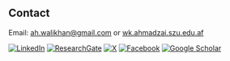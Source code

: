 <!-- Contact Tab Content -->
<div id="contact" class="tab-content">
    <div class="contact-box">
        <h2>Contact</h2>
        <p>Email: <a href="mailto:ah.walikhan@gmail.com">ah.walikhan@gmail.com</a> or <a href="mailto:wk.ahmadzai.szu.edu.af">wk.ahmadzai.szu.edu.af</a></p>
        <!-- Social Media Links -->
        <div class="social-media">
            <a href="https://www.linkedin.com/in/wali-khan-ahmadzai-b179961a2/"><img src="linkedin-icon.png" alt="LinkedIn"></a>
            <a href="https://www.researchgate.net/profile/Wali-Khan-Ahmadzai"><img src="researchgate-icon.png" alt="ResearchGate"></a>
            <a href="https://x.com/WKAhmadzai1"><img src="x-icon.png" alt="X"></a>
            <a href="https://www.facebook.com/AhmadziWaliKhan"><img src="facebook-icon.png" alt="Facebook"></a>
            <a href="https://scholar.google.com/citations?user=yPdG7nsAAAAJ&hl=en&oi=ao"><img src="google-scholar-icon.png" alt="Google Scholar"></a>
        </div>
    </div>
</div>
